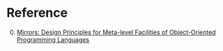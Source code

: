# Reference

0. [Mirrors: Design Principles for Meta-level Facilities of Object-Oriented Programming Languages](http://bracha.org/mirrors.pdf)

